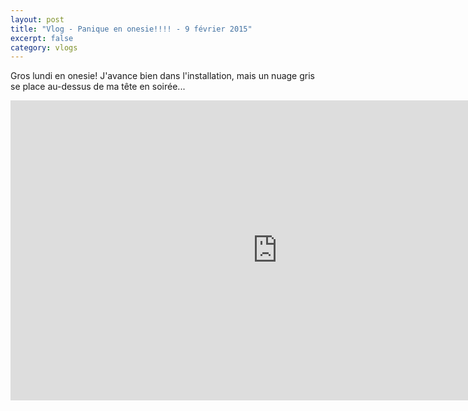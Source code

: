 ```yaml
---
layout: post
title: "Vlog - Panique en onesie!!!! - 9 février 2015"
excerpt: false
category: vlogs
---
```


Gros lundi en onesie! J'avance bien dans l'installation, mais un nuage gris se place au-dessus de ma tête en soirée...

<iframe width="853" height="480" src="https://www.youtube.com/embed/_1Wb1--awwo" frameborder="0" allowfullscreen></iframe>
